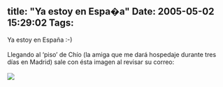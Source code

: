title: "Ya estoy en Espa�a"
Date: 2005-05-02 15:29:02
Tags: 
---
Ya estoy en España :-)<br/><br/>Llegando al &#8216;piso&#8217; de Chío (la amiga que me dará hospedaje durante tres días en Madrid) sale con ésta imagen al revisar su correo:<br/><br/><img hspace="0" src="http://www.damog.net/images/stories/discriminacion.jpg" border="0"/><br/><br/><br/><br/>

